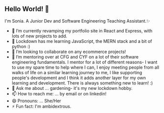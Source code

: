 ## Hello World! 👋

I'm Sonia. A Junior Dev and Software Engineering Teaching Assistant.✨ 

- 🔭 I’m currently revamping my portfolio site in React and Express, with lots of new projects to add.
- 🌱 Lockdown has me learning JavaScript, the MERN stack and a bit of python :)
- 👯 I’m looking to collaborate on any ecommerce projects!
- 🤔 I’m mentoring over at CFG and CYF on a lot of their software engineering fundamentals. I mentor for a lot of different reasons- I want to use my spare time to help where I can, I enjoy meeting people from all walks of life on a similar learning journey to me, I like supporting people's development and I think it adds another layer for my own learning and development. There is always something new to learn! :)
- 💬 Ask me about ... gardening- it's my new lockdown hobby.
- 📫 How to reach me: ... by email or on linkedin! 
- 😄 Pronouns: ... She/Her
- ⚡ Fun fact: I'm ambidextrous.


